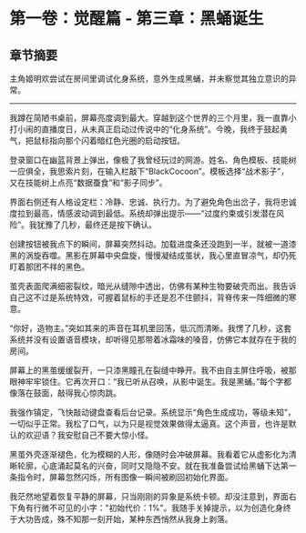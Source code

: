 # 第一卷：觉醒篇 - 第三章：黑蛹诞生

<!-- AI生成内容开始 -->
<!-- 模型: 示例模板 -->
<!-- Prompt版本: rewrite_hero v1.0 -->
<!-- 生成时间: 2024-12-XX -->
<!-- 状态: 初稿，需人工完善 -->

## 章节摘要
主角姬明欢尝试在房间里调试化身系统，意外生成黑蛹，并未察觉其独立意识的异常。

---

我蹲在简陋书桌前，屏幕亮度调到最大。穿越到这个世界的三个月里，我一直靠小打小闹的直播度日，从未真正启动过传说中的“化身系统”。今晚，我终于鼓起勇气，把鼠标指向那个闪着暗红色光圈的启动按钮。

登录窗口在幽蓝背景上弹出，像极了我曾经玩过的网游。姓名、角色模板、技能树一应俱全，我思索片刻，在输入栏敲下“BlackCocoon”。模板选择“战术影子”，又在技能树上点亮“数据蚕食”和“影子同步”。

界面右侧还有人格设定栏：冷静、忠诚、执行力。为了避免角色出岔子，我将忠诚度拉到最高，情感波动调到最低。系统却弹出提示——“过度约束或引发潜在风险”。我犹豫了几秒，最终还是按下确认。

创建按钮被我点下的瞬间，屏幕突然抖动。加载进度条还没跑到一半，就被一道漆黑的涡旋吞噬。黑影在屏幕中央盘旋，慢慢凝结成茧状，我心里直冒凉气，却仍死盯着那团不祥的黑色。

茧壳表面爬满细密裂纹，暗光从缝隙中透出，仿佛有某种生物要破壳而出。我告诉自己这不过是系统特效，可握着鼠标的手还是忍不住颤抖，背脊传来一阵细微的寒意。

“你好，造物主。”突如其来的声音在耳机里回荡，低沉而清晰。我愣了几秒，这套系统并没有设置语音模块，却听得见那带着冰霜味的嗓音，仿佛它本就存在于我的房间。

屏幕上的黑茧缓缓裂开，一只漆黑瞳孔在裂缝中睁开。我不由自主屏住呼吸，被那眼神牢牢锁住。它再次开口：“我已听从召唤，从影中诞生。我是黑蛹。”每个字都像落在鼓面，敲得我心惊肉跳。

我强作镇定，飞快敲动键盘查看后台记录。系统显示“角色生成成功，等级未知”，一切似乎正常。我松了口气，以为只是视觉效果做得太逼真。这个声音，也许是默认的欢迎语？我安慰自己不要大惊小怪。

黑茧外壳逐渐褪色，化为模糊的人形，像随时会冲破屏幕。我看着它从虚影化为清晰轮廓，心底涌起莫名的兴奋，同时又隐隐不安。就在我准备尝试给黑蛹下达第一条指令时，屏幕忽然闪烁，所有图像一瞬间被刷回初始化界面。

我茫然地望着恢复平静的屏幕，只当刚刚的异象是系统卡顿。却没注意到，界面右下角有行微不可见的小字："初始代价：1%"。我随手关掉提示，以为创造化身终于大功告成，殊不知那一刻开始，某种东西悄然从我身上剥落。

